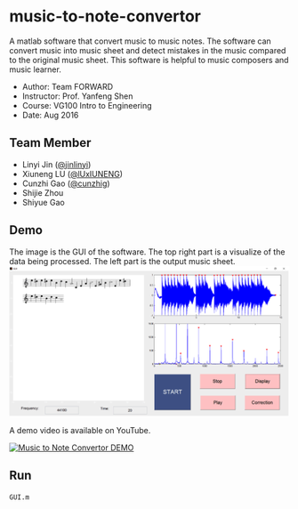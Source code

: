 # music-to-note-convertor
A matlab software that convert music to music notes. 
The software can convert music into music sheet and detect mistakes in the music compared to the original music sheet. This software is helpful to music composers and music learner.

 - Author: Team FORWARD
 - Instructor: Prof. Yanfeng Shen
 - Course: VG100 Intro to Engineering
 - Date: Aug 2016
## Team Member
 - Linyi Jin ([@jinlinyi](https://github.com/jinlinyi))
 - Xiuneng LU ([@lUxIUNENG](https://github.com/LuXiuneng))
 - Cunzhi Gao ([@cunzhig](https://github.com/cunzhig))
 - Shijie Zhou
 - Shiyue Gao
## Demo
The image is the GUI of the software. The top right part is a visualize of the data being processed. The left part is the output music sheet. 
![](demo.png)

A demo video is available on YouTube.

[![Music to Note Convertor DEMO](https://img.youtube.com/vi/ZouT3KRDMXM/0.jpg)](https://www.youtube.com/watch?v=ZouT3KRDMXM)

## Run
```
GUI.m
```
